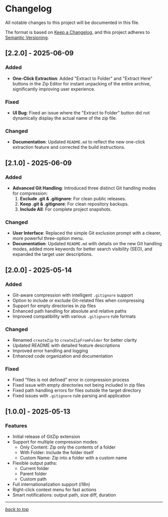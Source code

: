 # Changelog

All notable changes to this project will be documented in this file.

The format is based on [Keep a Changelog](https://keepachangelog.com/en/1.0.0/),
and this project adheres to [Semantic Versioning](https://semver.org/spec/v2.0.0.html).

## [2.2.0] - 2025-06-09

### Added
- **One-Click Extraction**: Added "Extract to Folder" and "Extract Here" buttons in the Zip Editor for instant unpacking of the entire archive, significantly improving user experience.

### Fixed
- **UI Bug**: Fixed an issue where the "Extract to <Zip Name> Folder" button did not dynamically display the actual name of the zip file.

### Changed
- **Documentation**: Updated `README.md` to reflect the new one-click extraction feature and corrected the build instructions.

## [2.1.0] - 2025-06-09

### Added
- **Advanced Git Handling**: Introduced three distinct Git handling modes for compression:
  1.  **Exclude .git & .gitignore**: For clean public releases.
  2.  **Keep .git & .gitignore**: For clean repository backups.
  3.  **Include All**: For complete project snapshots.

### Changed
- **User Interface**: Replaced the simple Git exclusion prompt with a clearer, more powerful three-option menu.
- **Documentation**: Updated `README.md` with details on the new Git handling modes, added more keywords for better search visibility (SEO), and expanded the target user descriptions.

## [2.0.0] - 2025-05-14

### Added
- Git-aware compression with intelligent `.gitignore` support
- Option to include or exclude Git-related files when compressing
- Support for empty directories in zip files
- Enhanced path handling for absolute and relative paths
- Improved compatibility with various `.gitignore` rule formats

### Changed
- Renamed `createZip` to `createZipFromFolder` for better clarity
- Updated README with detailed feature descriptions
- Improved error handling and logging
- Enhanced code organization and documentation

### Fixed
- Fixed "files is not defined" error in compression process
- Fixed issue with empty directories not being included in zip files
- Fixed path handling errors for files outside the target directory
- Fixed issues with `.gitignore` rule parsing and application

## [1.0.0] - 2025-05-13

### Features
- Initial release of GitZip extension
- Support for multiple compression modes:
  - Only Content: Zip only the contents of a folder
  - With Folder: Include the folder itself
  - Custom Name: Zip into a folder with a custom name
- Flexible output paths:
  - Current folder
  - Parent folder
  - Custom path
- Full internationalization support (i18n)
- Right-click context menu for fast actions
- Smart notifications: output path, size diff, duration

---

[_back to top_](#changelog)
